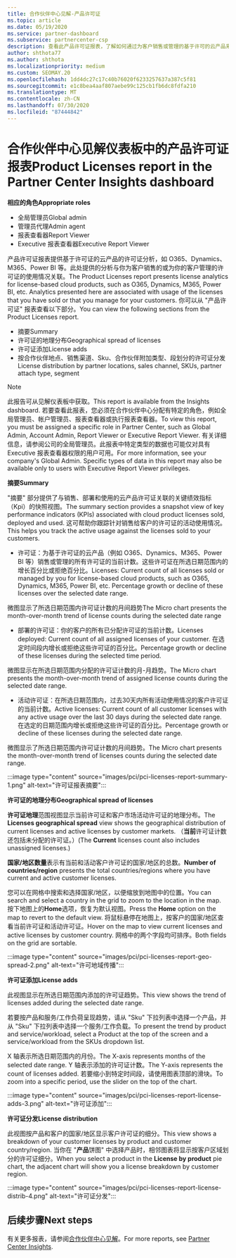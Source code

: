 ```yaml
---
title: 合作伙伴中心见解-产品许可证
ms.topic: article
ms.date: 05/19/2020
ms.service: partner-dashboard
ms.subservice: partnercenter-csp
description: 查看此产品许可证报表，了解如何通过为客户销售或管理的基于许可的云产品来改进。
author: shthota77
ms.author: shthota
ms.localizationpriority: medium
ms.custom: SEOMAY.20
ms.openlocfilehash: 1dd4dc27c17c40b76020f6233257637a387c5f81
ms.sourcegitcommit: e1c8bea4aaf807aebe99c125cb1fb6dc8fdfa210
ms.translationtype: MT
ms.contentlocale: zh-CN
ms.lasthandoff: 07/30/2020
ms.locfileid: "87444842"
---
```

# <a name="product-licenses-report-in-the-partner-center-insights-dashboard"></a><span data-ttu-id="80807-103">合作伙伴中心见解仪表板中的产品许可证报表</span><span class="sxs-lookup"><span data-stu-id="80807-103">Product Licenses report in the Partner Center Insights dashboard</span></span>

<span data-ttu-id="80807-104">**相应的角色**</span><span class="sxs-lookup"><span data-stu-id="80807-104">**Appropriate roles**</span></span>
- <span data-ttu-id="80807-105">全局管理员</span><span class="sxs-lookup"><span data-stu-id="80807-105">Global admin</span></span>
- <span data-ttu-id="80807-106">管理员代理</span><span class="sxs-lookup"><span data-stu-id="80807-106">Admin agent</span></span>
- <span data-ttu-id="80807-107">报表查看器</span><span class="sxs-lookup"><span data-stu-id="80807-107">Report Viewer</span></span>
- <span data-ttu-id="80807-108">Executive 报表查看器</span><span class="sxs-lookup"><span data-stu-id="80807-108">Executive Report Viewer</span></span>

<span data-ttu-id="80807-109">产品许可证报表提供基于许可证的云产品的许可证分析，如 O365、Dynamics、M365、Power BI 等。此处提供的分析与你为客户销售的或为你的客户管理的许可证的使用情况关联。</span><span class="sxs-lookup"><span data-stu-id="80807-109">The Product Licenses report presents license analytics for license-based cloud products, such as O365, Dynamics, M365, Power BI, etc. Analytics presented here are associated with usage of the licenses that you have sold or that you manage for your customers.</span></span> <span data-ttu-id="80807-110">你可以从 "产品许可证" 报表查看以下部分。</span><span class="sxs-lookup"><span data-stu-id="80807-110">You can view the following sections from the Product Licenses report.</span></span>

- <span data-ttu-id="80807-111">摘要</span><span class="sxs-lookup"><span data-stu-id="80807-111">Summary</span></span>
- <span data-ttu-id="80807-112">许可证的地理分布</span><span class="sxs-lookup"><span data-stu-id="80807-112">Geographical spread of licenses</span></span>
- <span data-ttu-id="80807-113">许可证添加</span><span class="sxs-lookup"><span data-stu-id="80807-113">License adds</span></span>
- <span data-ttu-id="80807-114">按合作伙伴地点、销售渠道、Sku、合作伙伴附加类型、段划分的许可证分发</span><span class="sxs-lookup"><span data-stu-id="80807-114">License distribution by partner locations, sales channel, SKUs, partner attach type, segment</span></span>

 > [!NOTE]
 > <span data-ttu-id="80807-115">此报告可从见解仪表板中获取。</span><span class="sxs-lookup"><span data-stu-id="80807-115">This report is available from the Insights dashboard.</span></span> <span data-ttu-id="80807-116">若要查看此报表，您必须在合作伙伴中心分配有特定的角色，例如全局管理员、帐户管理员、报表查看器或执行报表查看器。</span><span class="sxs-lookup"><span data-stu-id="80807-116">To view this report, you must be assigned a specific role in Partner Center, such as Global Admin, Account Admin, Report Viewer or Executive Report Viewer.</span></span> <span data-ttu-id="80807-117">有关详细信息，请参阅公司的全局管理员。此报表中特定类型的数据也可能仅对具有 Executive 报表查看器权限的用户可用。</span><span class="sxs-lookup"><span data-stu-id="80807-117">For more information, see your company's Global Admin. Specific types of data in this report may also be available only to users with Executive Report Viewer privileges.</span></span>

<span data-ttu-id="80807-118">**摘要**</span><span class="sxs-lookup"><span data-stu-id="80807-118">**Summary**</span></span>

<span data-ttu-id="80807-119">"摘要" 部分提供了与销售、部署和使用的云产品许可证关联的关键绩效指标（Kpi）的快照视图。</span><span class="sxs-lookup"><span data-stu-id="80807-119">The summary section provides a snapshot view of key performance indicators (KPIs) associated with cloud product licenses sold, deployed and used.</span></span> <span data-ttu-id="80807-120">这可帮助你跟踪针对销售给客户的许可证的活动使用情况。</span><span class="sxs-lookup"><span data-stu-id="80807-120">This helps you track the active usage against the licenses sold to your customers.</span></span>

- <span data-ttu-id="80807-121">许可证：为基于许可证的云产品（例如 O365、Dynamics、M365、Power BI 等）销售或管理的所有许可证的当前计数。这些许可证在所选日期范围内的增长百分比或拒绝百分比。</span><span class="sxs-lookup"><span data-stu-id="80807-121">Licenses: Current count of all licenses sold or managed by you for license-based cloud products, such as O365, Dynamics, M365, Power BI, etc. Percentage growth or decline of these licenses over the selected date range.</span></span>

<span data-ttu-id="80807-122">微图显示了所选日期范围内许可证计数的月间趋势</span><span class="sxs-lookup"><span data-stu-id="80807-122">The Micro chart presents the month-over-month trend of license counts during the selected date range</span></span>

- <span data-ttu-id="80807-123">部署的许可证：你的客户的所有已分配许可证的当前计数。</span><span class="sxs-lookup"><span data-stu-id="80807-123">Licenses deployed: Current count of all assigned licenses of your customer.</span></span>
<span data-ttu-id="80807-124">在选定时间段内增长或拒绝这些许可证的百分比。</span><span class="sxs-lookup"><span data-stu-id="80807-124">Percentage growth or decline of these licenses during the selected time period.</span></span>

<span data-ttu-id="80807-125">微图显示在所选日期范围内分配的许可证计数的月-月趋势。</span><span class="sxs-lookup"><span data-stu-id="80807-125">The Micro chart presents the month-over-month trend of assigned license counts during the selected date range.</span></span>

- <span data-ttu-id="80807-126">活动许可证：在所选日期范围内，过去30天内所有活动使用情况的客户许可证的当前计数。</span><span class="sxs-lookup"><span data-stu-id="80807-126">Active licenses: Current count of all customer licenses with any active usage over the last 30 days during the selected date range.</span></span>
<span data-ttu-id="80807-127">在选定的日期范围内增长或拒绝这些许可证的百分比。</span><span class="sxs-lookup"><span data-stu-id="80807-127">Percentage growth or decline of these licenses during the selected date range.</span></span>

<span data-ttu-id="80807-128">微图显示了所选日期范围内许可证计数的月间趋势。</span><span class="sxs-lookup"><span data-stu-id="80807-128">The Micro chart presents the month-over-month trend of licenses counts during the selected date range.</span></span>

:::image type="content" source="images/pci/pci-licenses-report-summary-1.png" alt-text="许可证报表摘要":::

<span data-ttu-id="80807-130">**许可证的地理分布**</span><span class="sxs-lookup"><span data-stu-id="80807-130">**Geographical spread of licenses**</span></span>

<span data-ttu-id="80807-131">**许可证地理**范围视图显示当前许可证和客户市场活动许可证的地理分布。</span><span class="sxs-lookup"><span data-stu-id="80807-131">The **Licenses geographical spread** view shows the geographical distribution of current licenses and active licenses by customer markets.</span></span> <span data-ttu-id="80807-132">（**当前**许可证计数还包括未分配的许可证。）</span><span class="sxs-lookup"><span data-stu-id="80807-132">(The **Current** licenses count also includes unassigned licenses.)</span></span>

<span data-ttu-id="80807-133">**国家/地区数量**表示有当前和活动客户许可证的国家/地区的总数。</span><span class="sxs-lookup"><span data-stu-id="80807-133">**Number of countries/region** presents the total countries/regions where you have current and active customer licenses.</span></span>

<span data-ttu-id="80807-134">您可以在网格中搜索和选择国家/地区，以便缩放到地图中的位置。</span><span class="sxs-lookup"><span data-stu-id="80807-134">You can search and select a country in the grid to zoom to the location in the map.</span></span> <span data-ttu-id="80807-135">按下地图上的**Home**选项，恢复为默认视图。</span><span class="sxs-lookup"><span data-stu-id="80807-135">Press the **Home** option on the map to revert to the default view.</span></span> <span data-ttu-id="80807-136">将鼠标悬停在地图上，按客户的国家/地区查看当前许可证和活动许可证。</span><span class="sxs-lookup"><span data-stu-id="80807-136">Hover on the map to view current licenses and active licenses by customer country.</span></span> <span data-ttu-id="80807-137">网格中的两个字段均可排序。</span><span class="sxs-lookup"><span data-stu-id="80807-137">Both fields on the grid are sortable.</span></span>

:::image type="content" source="images/pci/pci-licenses-report-geo-spread-2.png" alt-text="许可地域传播":::

<span data-ttu-id="80807-139">**许可证添加**</span><span class="sxs-lookup"><span data-stu-id="80807-139">**License adds**</span></span>

<span data-ttu-id="80807-140">此视图显示在所选日期范围内添加的许可证趋势。</span><span class="sxs-lookup"><span data-stu-id="80807-140">This view shows the trend of licenses added during the selected date range.</span></span> 

<span data-ttu-id="80807-141">若要按产品和服务/工作负荷呈现趋势，请从 "Sku" 下拉列表中选择一个产品，并从 "Sku" 下拉列表中选择一个服务/工作负载。</span><span class="sxs-lookup"><span data-stu-id="80807-141">To present the trend by product and service/workload, select a Product at the top of the screen and a service/workload from the SKUs dropdown list.</span></span>

<span data-ttu-id="80807-142">X 轴表示所选日期范围内的月份。</span><span class="sxs-lookup"><span data-stu-id="80807-142">The X-axis represents months of the selected date range.</span></span> <span data-ttu-id="80807-143">Y 轴表示添加的许可证计数。</span><span class="sxs-lookup"><span data-stu-id="80807-143">The Y-axis represents the count of licenses added.</span></span> <span data-ttu-id="80807-144">若要缩小到特定时间段，请使用图表顶部的滑块。</span><span class="sxs-lookup"><span data-stu-id="80807-144">To zoom into a specific period, use the slider on the top of the chart.</span></span>

:::image type="content" source="images/pci/pci-licenses-report-license-adds-3.png" alt-text="许可证添加":::

<span data-ttu-id="80807-146">**许可证分发**</span><span class="sxs-lookup"><span data-stu-id="80807-146">**License distribution**</span></span>

<span data-ttu-id="80807-147">此视图按产品和客户的国家/地区显示客户许可证的细分。</span><span class="sxs-lookup"><span data-stu-id="80807-147">This view shows a breakdown of your customer licenses by product and customer country/region.</span></span> <span data-ttu-id="80807-148">当你在 "**产品**饼图" 中选择产品时，相邻图表将显示按客户区域划分的许可证细分。</span><span class="sxs-lookup"><span data-stu-id="80807-148">When you select a product in the **License by product** pie chart, the adjacent chart will show you a license breakdown by customer region.</span></span>

:::image type="content" source="images/pci/pci-licenses-report-license-distrib-4.png" alt-text="许可证分发":::

## <a name="next-steps"></a><span data-ttu-id="80807-150">后续步骤</span><span class="sxs-lookup"><span data-stu-id="80807-150">Next steps</span></span>

<span data-ttu-id="80807-151">有关更多报表，请参阅[合作伙伴中心见解](partner-center-insights.md)。</span><span class="sxs-lookup"><span data-stu-id="80807-151">For more reports, see [Partner Center Insights](partner-center-insights.md).</span></span>
